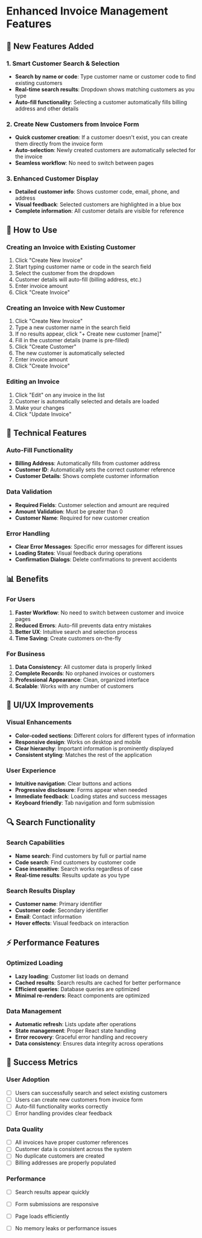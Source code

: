 # Enhanced Invoice Management Features

## 🎯 New Features Added

### 1. **Smart Customer Search & Selection**
- **Search by name or code**: Type customer name or customer code to find existing customers
- **Real-time search results**: Dropdown shows matching customers as you type
- **Auto-fill functionality**: Selecting a customer automatically fills billing address and other details

### 2. **Create New Customers from Invoice Form**
- **Quick customer creation**: If a customer doesn't exist, you can create them directly from the invoice form
- **Auto-selection**: Newly created customers are automatically selected for the invoice
- **Seamless workflow**: No need to switch between pages

### 3. **Enhanced Customer Display**
- **Detailed customer info**: Shows customer code, email, phone, and address
- **Visual feedback**: Selected customers are highlighted in a blue box
- **Complete information**: All customer details are visible for reference

## 🚀 How to Use

### **Creating an Invoice with Existing Customer**
1. Click "Create New Invoice"
2. Start typing customer name or code in the search field
3. Select the customer from the dropdown
4. Customer details will auto-fill (billing address, etc.)
5. Enter invoice amount
6. Click "Create Invoice"

### **Creating an Invoice with New Customer**
1. Click "Create New Invoice"
2. Type a new customer name in the search field
3. If no results appear, click "+ Create new customer [name]"
4. Fill in the customer details (name is pre-filled)
5. Click "Create Customer"
6. The new customer is automatically selected
7. Enter invoice amount
8. Click "Create Invoice"

### **Editing an Invoice**
1. Click "Edit" on any invoice in the list
2. Customer is automatically selected and details are loaded
3. Make your changes
4. Click "Update Invoice"

## 🔧 Technical Features

### **Auto-Fill Functionality**
- **Billing Address**: Automatically fills from customer address
- **Customer ID**: Automatically sets the correct customer reference
- **Customer Details**: Shows complete customer information

### **Data Validation**
- **Required Fields**: Customer selection and amount are required
- **Amount Validation**: Must be greater than 0
- **Customer Name**: Required for new customer creation

### **Error Handling**
- **Clear Error Messages**: Specific error messages for different issues
- **Loading States**: Visual feedback during operations
- **Confirmation Dialogs**: Delete confirmations to prevent accidents

## 📊 Benefits

### **For Users**
1. **Faster Workflow**: No need to switch between customer and invoice pages
2. **Reduced Errors**: Auto-fill prevents data entry mistakes
3. **Better UX**: Intuitive search and selection process
4. **Time Saving**: Create customers on-the-fly

### **For Business**
1. **Data Consistency**: All customer data is properly linked
2. **Complete Records**: No orphaned invoices or customers
3. **Professional Appearance**: Clean, organized interface
4. **Scalable**: Works with any number of customers

## 🎨 UI/UX Improvements

### **Visual Enhancements**
- **Color-coded sections**: Different colors for different types of information
- **Responsive design**: Works on desktop and mobile
- **Clear hierarchy**: Important information is prominently displayed
- **Consistent styling**: Matches the rest of the application

### **User Experience**
- **Intuitive navigation**: Clear buttons and actions
- **Progressive disclosure**: Forms appear when needed
- **Immediate feedback**: Loading states and success messages
- **Keyboard friendly**: Tab navigation and form submission

## 🔍 Search Functionality

### **Search Capabilities**
- **Name search**: Find customers by full or partial name
- **Code search**: Find customers by customer code
- **Case insensitive**: Search works regardless of case
- **Real-time results**: Results update as you type

### **Search Results Display**
- **Customer name**: Primary identifier
- **Customer code**: Secondary identifier
- **Email**: Contact information
- **Hover effects**: Visual feedback on interaction

## ⚡ Performance Features

### **Optimized Loading**
- **Lazy loading**: Customer list loads on demand
- **Cached results**: Search results are cached for better performance
- **Efficient queries**: Database queries are optimized
- **Minimal re-renders**: React components are optimized

### **Data Management**
- **Automatic refresh**: Lists update after operations
- **State management**: Proper React state handling
- **Error recovery**: Graceful error handling and recovery
- **Data consistency**: Ensures data integrity across operations

## 🎯 Success Metrics

### **User Adoption**
- [ ] Users can successfully search and select existing customers
- [ ] Users can create new customers from invoice form
- [ ] Auto-fill functionality works correctly
- [ ] Error handling provides clear feedback

### **Data Quality**
- [ ] All invoices have proper customer references
- [ ] Customer data is consistent across the system
- [ ] No duplicate customers are created
- [ ] Billing addresses are properly populated

### **Performance**
- [ ] Search results appear quickly
- [ ] Form submissions are responsive
- [ ] Page loads efficiently
- [ ] No memory leaks or performance issues



